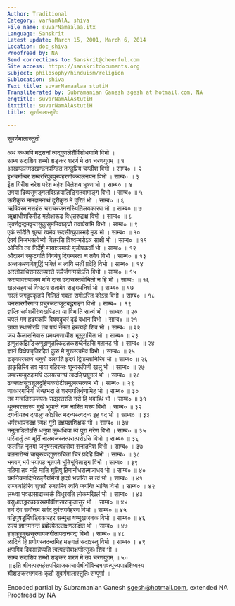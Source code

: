 ```yaml
---
Author: Traditional
Category: varNamAlA, shiva
File name: suvarNamaalaa.itx
Language: Sanskrit
Latest update: March 15, 2001, March 6, 2014
Location: doc_shiva
Proofread by: NA
Send corrections to: Sanskrit@cheerful.com
Site access: https://sanskritdocuments.org
Subject: philosophy/hinduism/religion
Sublocation: shiva
Text title: suvarNamaalaa stutiH
Transliterated by: Subramanian Ganesh sgesh at hotmail.com, NA
engtitle: suvarNamAlAstutiH
itxtitle: suvarNamAlAstutiH
title: सुवर्णमालास्तुतिः

---
```

  
 सुवर्णमालास्तुती   
  
अथ कथमपि मद्रसनां त्वद्गुणलेशैर्विशोधयामि विभो ।  
साम्ब सदाशिव शम्भो शङ्कर शरणं मे तव चरणयुगम् ॥ १  
आखण्डलमदखण्डनपण्डित तण्डुप्रिय चण्डीश विभो । साम्ब० ॥ २  
इभचर्माम्बर शम्बररिपुवपुरपहरणोज्ज्वलनयन विभो । साम्ब० ॥ ३  
ईश गिरीश नरेश परेश महेश बिलेशय भूषण भो । साम्ब० ॥ ४  
उमया दिव्यसुमङ्गलविग्रहयालिङ्गितवामाङ्ग विभो । साम्ब० ॥ ५  
ऊरीकुरु मामज्ञमनाथं दूरीकुरु मे दुरितं भो । साम्ब० ॥ ६  
ऋषिवरमानसहंस चराचरजननस्थितिलयकारण भो । साम्ब० ॥ ७  
ॠक्षाधीशकिरीट महोक्षारूढ विधृतरुद्राक्ष विभो । साम्ब० ॥ ८  
लृवर्णद्वन्द्वमवृन्तसुकुसुममिवाङ्घ्रौ तवार्पयामि विभो । साम्ब० ॥ ९   
एकं सदिति श्रुत्या त्वमेव सदसीत्युपास्महे मृड भो । साम्ब० ॥ १०  
ऐक्यं निजभक्त्येभ्यो वितरसि विश्वम्भरोऽत्र साक्षी भो । साम्ब० ॥ ११  
ओमिति तव निर्देष्ट्री मायाऽस्माकं मृडोपकर्त्री भो । साम्ब० ॥ १२  
औदास्यं स्फुटयति विषयेषु दिगम्बरता च तवैव विभो । साम्ब० ॥ १३  
अन्तःकरणविशुद्धिं भक्तिं च त्वयि सतीं प्रदेहि विभो । साम्ब० ॥ १४  
अस्तोपाधिसमस्तव्यस्तै रूपैर्जगन्मयोऽसि विभो । साम्ब० ॥ १५  
करुणावरुणालय मयि दास उदासस्तवोचितो न हि भो । साम्ब० ॥ १६  
खलसहवासं विघटय सतामेव सङ्गमनिशं भो । साम्ब० ॥ १७  
गरलं जगदुपकृतये गिलितं भवता समोऽस्ति कोऽत्र विभो । साम्ब० ॥ १८  
घनसारगौरगात्र प्रचुरजटाजूटबद्धगङ्ग विभो । साम्ब० ॥ १९  
ज्ञप्तिः सर्वशरीरेष्वखण्डिता या विभाति सात्वं भो । साम्ब० ॥ २०  
चपलं मम हृदयकपिं विषयद्रुचरं दृढं बधान विभो । साम्ब० ॥ २१  
छाया स्थाणोरपि तव पापं नमतां हरत्यहो शिव भो । साम्ब० ॥ २२  
जय कैलासनिवास प्रमथगणाधीश भूसुरार्चित भो । साम्ब० ॥ २३  
झणुतकझिङ्किणुझणुतत्किटतकशब्दैर्नटसि महानट भो । साम्ब० ॥ २४  
ज्ञानं विक्षेपावृतिरहितं कुरु मे गुरूस्त्वमेव विभो । साम्ब० ॥ २५  
टङ्कारस्तव धनुषो दलयति हृदयं द्विपामशनिरिव भो । साम्ब० ॥ २६  
ठाकृतिरिव तव माया बहिरन्तः शून्यरूपिणी खलु भो । साम्ब० ॥ २७  
डम्बरमम्बुरुहामपि दलयत्यनघं त्वदङ्घ्रियुगलं भो । साम्ब० ॥ २८  
ढक्काक्षसूत्रशूलद्रुहिणकरोटीसमुल्लसत्कर भो । साम्ब० ॥ २९  
णाकारगर्भिणी चेच्छभदा ते शरणगतिर्नृणामिह भो । साम्ब० ॥ ३०  
तव मन्वतिसञ्जपतः सद्यस्तरति नरो हि भवाब्धिं भो । साम्ब० ॥ ३१  
थूत्कारस्तस्य मुखे भूयात्ते नाम नास्ति यस्य विभो । साम्ब० ॥ ३२  
दयनीयश्च दयालुः कोऽस्ति मदन्यस्त्वदन्य इह वद भो । साम्ब० ॥ ३३  
धर्मस्थापनदक्ष त्र्यक्ष गुरो दक्षयज्ञशिक्षक भो । साम्ब० ॥ ३४  
ननुताडितोऽसि धनुषा लुब्धधिया त्वं पुरा नरेण विभो । साम्ब० ॥ ३५  
परिमातुं तव मूर्तिं नालमजस्तत्परात्परोऽसि विभो । साम्ब० ॥ ३६  
फलमिह नृतया जनुषस्त्वत्पदसेवा सनातनेश विभो । साम्ब० ॥ ३७   
बलमारोग्यं चायुस्त्वद्गुणरुचितां चिरं प्रदेहि विभो । साम्ब० ॥ ३८  
भगवन् भर्ग भयापह भूतपते भूतिभूषिताङ्ग विभो । साम्ब० ॥ ३९  
महिमा तव नहि माति श्रुतिषु हिमानीधरात्मजाधव भो । साम्ब० ॥ ४०  
यमनियमादिभिरङ्गैर्यमिनो हृदये भजन्ति स त्वं भो । साम्ब० ॥ ४१  
रज्जावहिरिव शुक्तौ रजतमिव त्वयि जगन्ति भान्ति विभो । साम्ब० ॥ ४२  
लब्ध्वा भवत्प्रसादाच्चक्रं  विधुरवति लोकमखिलं भो । साम्ब० ॥ ४३  
वसुधातद्धरच्छयरथमौर्वीशरपराकृतासुर भो । साम्ब० ॥ ४४  
शर्व देव सर्वोत्तम सर्वद दुर्वत्तगर्वहरण विभो । साम्ब० ॥ ४५  
षड्रिपुषडूर्मिषड्विकारहर सन्मुख षण्मुखजनक विभो । साम्ब० ॥ ४६  
सत्यं ज्ञानमनन्तं ब्रह्मेत्येतल्लक्षणलक्षित भो । साम्ब० ॥ ४७  
हाहाहूहूमुखसुरगायकगीतापदानवद्य विभो । साम्ब० ॥ ४८  
ळादिर्न हि प्रयोगस्तदन्तमिह मङ्गलं सदाऽस्तु विभो । साम्ब० ॥ ४९  
क्षणमिव दिवसान्नेष्यति त्वत्पदसेवाक्षणोत्सुकः शिव भो ।  
साम्ब सदाशिव शम्भो शङ्कर शरणं मे तव चरणयुगम् ॥ ५०  
॥ इति श्रीमत्परमहंसपरिव्राजकाचार्यश्रीगोविन्दभगवत्पूज्यपादशिष्यस्य  
श्रीशङ्करभगवतः कृतौ सुवर्णमालास्तुतिः सम्पूर्णा ॥   
  
  
  
  
Encoded partial by Subramanian Ganesh sgesh@hotmail.com, extended NA  
Proofread by NA  
  
